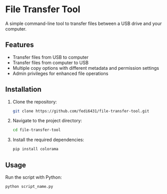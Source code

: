 # File Transfer Tool

A simple command-line tool to transfer files between a USB drive and your computer.

## Features

- Transfer files from USB to computer
- Transfer files from computer to USB
- Multiple copy options with different metadata and permission settings
- Admin privileges for enhanced file operations

## Installation

1. Clone the repository:
    ```sh
    git clone https://github.com/fedi6431/file-transfer-tool.git
    ```
2. Navigate to the project directory:
    ```sh
    cd file-transfer-tool
    ```
3. Install the required dependencies:
    ```sh
    pip install colorama
    ```

## Usage

Run the script with Python:
```sh
python script_name.py
